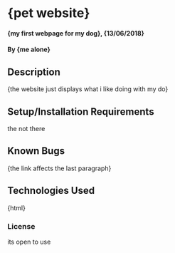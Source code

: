 # {pet website}
#### {my first webpage for my dog}, {13/06/2018}
#### By **{me alone}**
## Description
{the website just displays what i like doing with my do}
## Setup/Installation Requirements
the not there

## Known Bugs
{the link affects the last paragraph}
## Technologies Used
{html}

### License
its open to use
  

